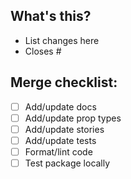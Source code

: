 ## What's this?

- List changes here
- Closes #

## Merge checklist:

- [ ] Add/update docs
- [ ] Add/update prop types
- [ ] Add/update stories
- [ ] Add/update tests
- [ ] Format/lint code
- [ ] Test package locally
